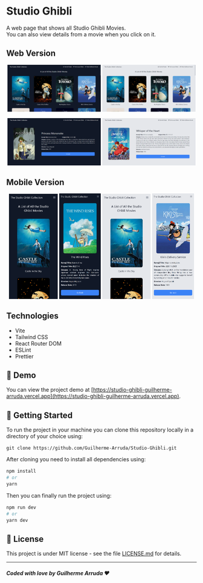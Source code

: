 # Studio Ghibli

A web page that shows all Studio Ghibli Movies. <br>
You can also view details from a movie when you click on it.

## Web Version

<p width='100%' align='center'> 
  <img src="./public/screenshots/web_version_dark.png" width='49%' alt="Web Version Dark"/>
  <img src="./public/screenshots/web_version.png" width='49%' alt="Web Version Light"/>
</p>
<p width='100%' align='center'> 
  <img src="./public/screenshots/web_version_details_dark.png" width='49%' alt="Web Version Details Page Dark"/>
  <img src="./public/screenshots/web_version_details.png" width='49%' alt="Web Version Details Page Light"/>
</p>

## Mobile Version

<p width='100%' align='center'> 
  <img src="./public/screenshots/mobile_version_dark.png" width='25.5%' alt="Mobile Version Dark"/>
  <img src="./public/screenshots/mobile_version_details_dark.png" width='21.85%' alt="Mobile Version Details Page Dark"/>
  <img src="./public/screenshots/mobile_version.png" width='25.5%' alt="Mobile Version Light"/>
  <img src="./public/screenshots/mobile_version_details.png" width='21.85%' alt="Mobile Version Details Page Light"/>
</p>

## Technologies

* Vite
* Tailwind CSS
* React Router DOM
* ESLint
* Prettier

## 🤖 Demo

You can view the project demo at [https://studio-ghibli-guilherme-arruda.vercel.app](https://studio-ghibli-guilherme-arruda.vercel.app).

## 🚀 Getting Started

To run the project in your machine you can clone this repository locally in a directory of your choice using:

```
git clone https://github.com/Guilherme-Arruda/Studio-Ghibli.git
```

After cloning you need to install all dependencies using:

```bash
npm install
# or
yarn
```

Then you can finally run the project using:

```bash
npm run dev
# or
yarn dev
```

## 📄 License

This project is under MIT license - see the file [LICENSE.md](https://github.com/Guilherme-Arruda/Studio-Ghibli/blob/master/LICENSE) for details.

---

##### Coded with love by Guilherme Arruda ♥️
